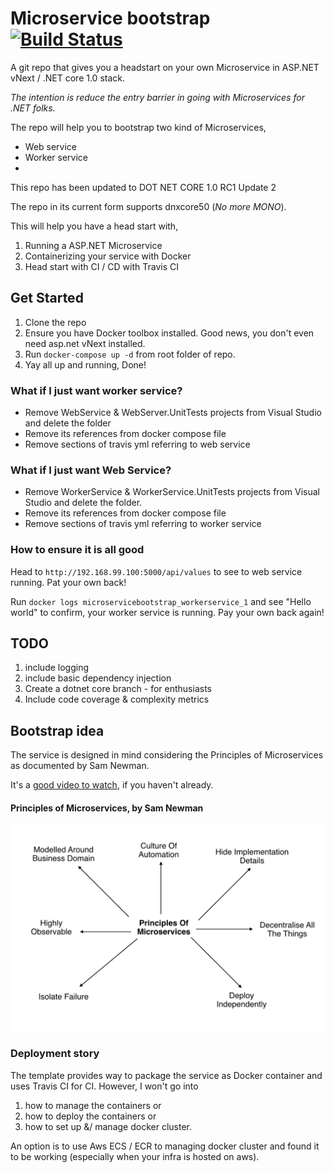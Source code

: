 # Microservice bootstrap  [![Build Status](https://travis-ci.org/PageUpPeopleOrg/microservice-bootstrap.svg?branch=master)](https://travis-ci.org/PageUpPeopleOrg/microservice-bootstrap)

A git repo that gives you a headstart on your own Microservice in ASP.NET vNext / .NET core 1.0 stack.

*_The intention is reduce the entry barrier in going with Microservices for .NET folks._*

The repo will help you to bootstrap two kind of Microservices,
* Web service
* Worker service
* 
This repo has been updated to DOT NET CORE 1.0 RC1 Update 2

The repo in its current form supports dnxcore50 (_No more MONO_).

This will help you have a head start with,

1. Running a ASP.NET Microservice
1. Containerizing your service with Docker
2. Head start with CI / CD with Travis CI

## Get Started

1. Clone the repo
2. Ensure you have Docker toolbox installed. Good news, you don't even need asp.net vNext installed.
3. Run `docker-compose up -d` from root folder of repo.
4. Yay all up and running, Done!

### What if I just want worker service?
* Remove WebService & WebServer.UnitTests projects from Visual Studio and delete the folder
* Remove its references from docker compose file
* Remove sections of travis yml referring to web service

### What if I just want Web Service?
* Remove WorkerService & WorkerService.UnitTests projects from Visual Studio and delete the folder.
* Remove its references from docker compose file
* Remove sections of travis yml referring to worker service

### How to ensure it is all good

Head to `http://192.168.99.100:5000/api/values` to see to web service running. Pat your own back!

Run `docker logs microservicebootstrap_workerservice_1` and see "Hello world" to confirm, your worker service is running. Pay your own back again!

## TODO

1. include logging
2. include basic dependency injection
3. Create a dotnet core branch - for enthusiasts
4. Include code coverage & complexity metrics

## Bootstrap idea

The service is designed in mind considering the Principles of Microservices as documented by Sam Newman.

It's a [good video to watch](https://vimeo.com/131632250), if you haven't already.

#### Principles of Microservices, by Sam Newman

![Sam Newman's Principles of Microservices](https://raw.githubusercontent.com/PageUpPeopleOrg/microservice-bootstrap/master/principles.png "Principles of Microservices, by Sam Newman")

### Deployment story
The template provides way to package the service as Docker container and uses Travis CI for CI.
However, I won't go into
1. how to manage the containers or
2. how to deploy the containers or
3. how to set up &/ manage docker cluster.

An option is to use Aws ECS / ECR to managing docker cluster and found it to be working (especially when your infra is hosted on aws).
